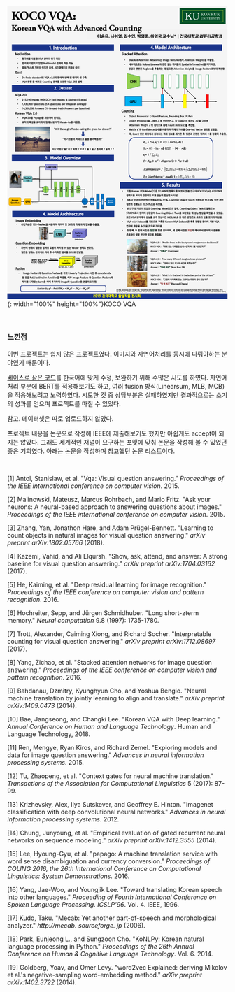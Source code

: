 ![KOCO VQA](/포스터.PNG){: width="100%" height="100%"}KOCO VQA 

<br/>

### 느낀점

이번 프로젝트는 쉽지 않은 프로젝트였다. 이미지와 자연어처리를 동시에 다뤄야하는 분야였기 때문이다.

[베이스로 삼은 코드][0]를 한국어에 맞게 수정, 보완하기 위해 수많은 시도를 하였다. 자연어처리 부분에 BERT를 적용해보기도 하고, 여러 fusion 방식(Linearsum, MLB, MCB)을 적용해보려고 노력하였다. 시도한 것 중 상당부분은 실패하였지만 결과적으로는 소기의 성과를 얻으며 프로젝트를 마칠 수 있었다.

참고. 데이터셋은 따로 업로드하지 않았다.

프로젝트 내용을 논문으로 작성해 IEEE에 제출해보기도 했지만 아쉽게도 accept이 되지는 않았다. 그래도 세계적인 저널이 요구하는 포맷에 맞춰 논문을 작성해 볼 수 있었던 좋은 기회였다. 아래는 논문을 작성하며 참고했던 논문 리스트이다.

<br/>

[1]   Antol, Stanislaw, et al. "Vqa: Visual question answering." *Proceedings of the IEEE international conference on computer vision*. 2015.

[2]   Malinowski, Mateusz, Marcus Rohrbach, and Mario Fritz. "Ask your neurons: A neural-based approach to answering questions about images." *Proceedings of the IEEE international conference on computer vision*. 2015.

[3]   Zhang, Yan, Jonathon Hare, and Adam Prügel-Bennett. "Learning to count objects in natural images for visual question answering." *arXiv preprint arXiv:1802.05766* (2018).

[4]   Kazemi, Vahid, and Ali Elqursh. "Show, ask, attend, and answer: A strong baseline for visual question answering." *arXiv preprint arXiv:1704.03162* (2017).

[5]   He, Kaiming, et al. "Deep residual learning for image recognition." *Proceedings of the IEEE conference on computer vision and pattern recognition*. 2016.

[6]   Hochreiter, Sepp, and Jürgen Schmidhuber. "Long short-zterm memory." *Neural computation* 9.8 (1997): 1735-1780.

[7]   Trott, Alexander, Caiming Xiong, and Richard Socher. "Interpretable counting for visual question answering." *arXiv preprint arXiv:1712.08697* (2017).

[8]   Yang, Zichao, et al. "Stacked attention networks for image question answering." *Proceedings of the IEEE conference on computer vision and pattern recognition*. 2016.

[9]   Bahdanau, Dzmitry, Kyunghyun Cho, and Yoshua Bengio. "Neural machine translation by jointly learning to align and translate." *arXiv preprint arXiv:1409.0473* (2014).

[10]  Bae, Jangseong, and Changki Lee. "Korean VQA with Deep learning." *Annual Conference on Human and Language Technology*. Human and Language Technology, 2018.

[11]  Ren, Mengye, Ryan Kiros, and Richard Zemel. "Exploring models and data for image question answering." *Advances in neural information processing systems*. 2015.

[12]  Tu, Zhaopeng, et al. "Context gates for neural machine translation." *Transactions of the Association for Computational Linguistics* 5 (2017): 87-99.

[13]  Krizhevsky, Alex, Ilya Sutskever, and Geoffrey E. Hinton. "Imagenet classification with deep convolutional neural networks." *Advances in neural information processing systems*. 2012.

[14]  Chung, Junyoung, et al. "Empirical evaluation of gated recurrent neural networks on sequence modeling." *arXiv preprint arXiv:1412.3555* (2014).

[15]  Lee, Hyoung-Gyu, et al. "papago: A machine translation service with word sense disambiguation and currency conversion." *Proceedings of COLING 2016, the 26th International Conference on Computational Linguistics: System Demonstrations*. 2016.

[16]  Yang, Jae-Woo, and Youngjik Lee. "Toward translating Korean speech into other languages." *Proceeding of Fourth International Conference on Spoken Language Processing. ICSLP'96*. Vol. 4. IEEE, 1996.

[17]  Kudo, Taku. "Mecab: Yet another part-of-speech and morphological analyzer." *http://mecab. sourceforge. jp* (2006).

[18]  Park, Eunjeong L., and Sungzoon Cho. "KoNLPy: Korean natural language processing in Python." *Proceedings of the 26th Annual Conference on Human & Cognitive Language Technology*. Vol. 6. 2014.

[19]  Goldberg, Yoav, and Omer Levy. "word2vec Explained: deriving Mikolov et al.'s negative-sampling word-embedding method." *arXiv preprint arXiv:1402.3722* (2014).

 

[0]: https://github.com/Cyanogenoid/vqa-counting/tree/master/vqa-v2

